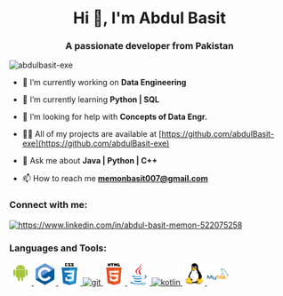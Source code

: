 <h1 align="center">Hi 👋, I'm Abdul Basit</h1>
<h3 align="center">A passionate developer from Pakistan</h3>

<p align="left"> <img src="https://www.google.com/url?sa=i&url=https%3A%2F%2Fwww.dreamstime.com%2Fdata-engineering-icon-trendy-modern-flat-linear-vector-eng-white-background-thin-line-general-collection-editable-outline-image130949958&psig=AOvVaw05QafYVW2sQw04BgWr2UE2&ust=1684577025032000&source=images&cd=vfe&ved=0CBEQjRxqFwoTCMC0gcuQgf8CFQAAAAAdAAAAABAE" alt="abdulbasit-exe" /> </p>

- 🔭 I’m currently working on **Data Engineering**

- 🌱 I’m currently learning **Python | SQL**

- 🤝 I’m looking for help with **Concepts of Data Engr.**

- 👨‍💻 All of my projects are available at [https://github.com/abdulBasit-exe](https://github.com/abdulBasit-exe)

- 💬 Ask me about **Java | Python | C++**

- 📫 How to reach me **memonbasit007@gmail.com**

<h3 align="left">Connect with me:</h3>
<p align="left">
<a href="https://linkedin.com/in/https://www.linkedin.com/in/abdul-basit-memon-522075258" target="blank"><img align="center" src="https://raw.githubusercontent.com/rahuldkjain/github-profile-readme-generator/master/src/images/icons/Social/linked-in-alt.svg" alt="https://www.linkedin.com/in/abdul-basit-memon-522075258" height="30" width="40" /></a>
</p>

<h3 align="left">Languages and Tools:</h3>
<p align="left"> <a href="https://developer.android.com" target="_blank" rel="noreferrer"> <img src="https://raw.githubusercontent.com/devicons/devicon/master/icons/android/android-original-wordmark.svg" alt="android" width="40" height="40"/> </a> <a href="https://www.cprogramming.com/" target="_blank" rel="noreferrer"> <img src="https://raw.githubusercontent.com/devicons/devicon/master/icons/c/c-original.svg" alt="c" width="40" height="40"/> </a> <a href="https://www.w3schools.com/css/" target="_blank" rel="noreferrer"> <img src="https://raw.githubusercontent.com/devicons/devicon/master/icons/css3/css3-original-wordmark.svg" alt="css3" width="40" height="40"/> </a> <a href="https://git-scm.com/" target="_blank" rel="noreferrer"> <img src="https://www.vectorlogo.zone/logos/git-scm/git-scm-icon.svg" alt="git" width="40" height="40"/> </a> <a href="https://www.w3.org/html/" target="_blank" rel="noreferrer"> <img src="https://raw.githubusercontent.com/devicons/devicon/master/icons/html5/html5-original-wordmark.svg" alt="html5" width="40" height="40"/> </a> <a href="https://www.java.com" target="_blank" rel="noreferrer"> <img src="https://raw.githubusercontent.com/devicons/devicon/master/icons/java/java-original.svg" alt="java" width="40" height="40"/> </a> <a href="https://kotlinlang.org" target="_blank" rel="noreferrer"> <img src="https://www.vectorlogo.zone/logos/kotlinlang/kotlinlang-icon.svg" alt="kotlin" width="40" height="40"/> </a> <a href="https://www.linux.org/" target="_blank" rel="noreferrer"> <img src="https://raw.githubusercontent.com/devicons/devicon/master/icons/linux/linux-original.svg" alt="linux" width="40" height="40"/> </a> <a href="https://www.mysql.com/" target="_blank" rel="noreferrer"> <img src="https://raw.githubusercontent.com/devicons/devicon/master/icons/mysql/mysql-original-wordmark.svg" alt="mysql" width="40" height="40"/> </a> </p>
